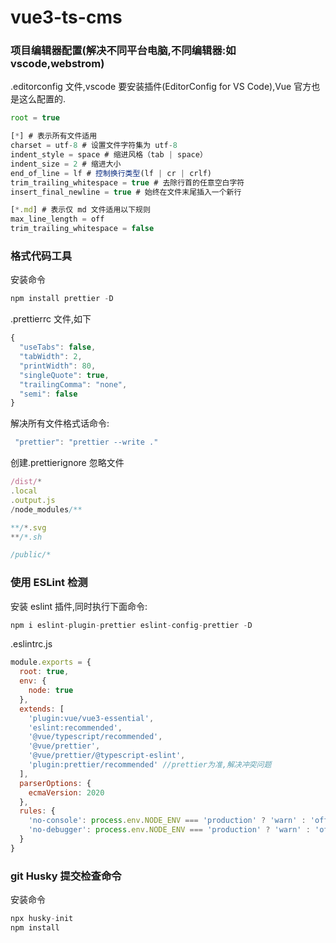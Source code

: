 # vue3-ts-cms

### 项目编辑器配置(解决不同平台电脑,不同编辑器:如 vscode,webstrom)

.editorconfig 文件,vscode 要安装插件(EditorConfig for VS Code),Vue 官方也是这么配置的.

```js
root = true

[*] # 表示所有文件适用
charset = utf-8 # 设置文件字符集为 utf-8
indent_style = space # 缩进风格（tab | space）
indent_size = 2 # 缩进大小
end_of_line = lf # 控制换行类型(lf | cr | crlf)
trim_trailing_whitespace = true # 去除行首的任意空白字符
insert_final_newline = true # 始终在文件末尾插入一个新行

[*.md] # 表示仅 md 文件适用以下规则
max_line_length = off
trim_trailing_whitespace = false
```

### 格式代码工具

安装命令

```js
npm install prettier -D
```

.prettierrc 文件,如下

```js
{
  "useTabs": false,
  "tabWidth": 2,
  "printWidth": 80,
  "singleQuote": true,
  "trailingComma": "none",
  "semi": false
}

```

解决所有文件格式话命令:

```js
 "prettier": "prettier --write ."
```

创建.prettierignore 忽略文件

```js
/dist/*
.local
.output.js
/node_modules/**

**/*.svg
**/*.sh

/public/*
```

### 使用 ESLint 检测

安装 eslint 插件,同时执行下面命令:

```js
npm i eslint-plugin-prettier eslint-config-prettier -D
```

.eslintrc.js

```js
module.exports = {
  root: true,
  env: {
    node: true
  },
  extends: [
    'plugin:vue/vue3-essential',
    'eslint:recommended',
    '@vue/typescript/recommended',
    '@vue/prettier',
    '@vue/prettier/@typescript-eslint',
    'plugin:prettier/recommended' //prettier为准,解决冲突问题
  ],
  parserOptions: {
    ecmaVersion: 2020
  },
  rules: {
    'no-console': process.env.NODE_ENV === 'production' ? 'warn' : 'off',
    'no-debugger': process.env.NODE_ENV === 'production' ? 'warn' : 'off'
  }
}
```

### git Husky 提交检查命令

安装命令

```js
npx husky-init
npm install
```
